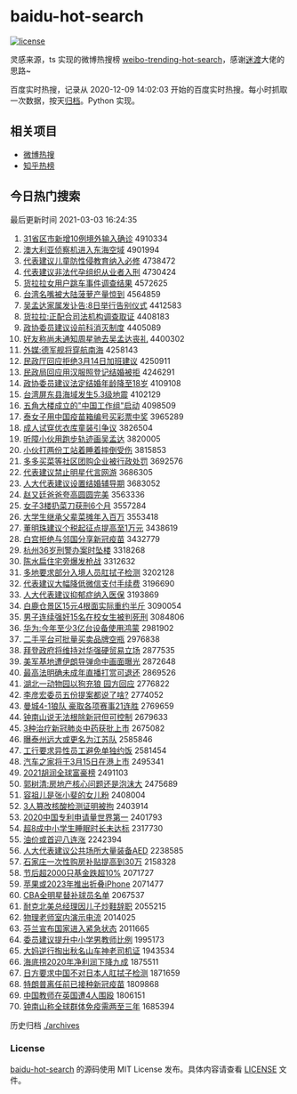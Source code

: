 # baidu-hot-search

[![license](https://img.shields.io/github/license/Arrackisarookie/baidu-hot-search)](https://github.com/Arrackisarookie/baidu-hot-search/blob/master/LICENSE)

灵感来源，ts 实现的微博热搜榜 [weibo-trending-hot-search](https://github.com/justjavac/weibo-trending-hot-search)，感谢[迷渡](https://github.com/justjavac)大佬的思路~

百度实时热搜，记录从 2020-12-09 14:02:03 开始的百度实时热搜。每小时抓取一次数据，按天[归档](./archives)。Python 实现。

## 相关项目
+ [微博热搜](https://github.com/Arrackisarookie/weibo-hot-search)
+ [知乎热榜](https://github.com/Arrackisarookie/zhihu-top-search)

## 今日热门搜索

<!-- Rank Begin -->

最后更新时间 2021-03-03 16:24:35

1. [31省区市新增10例境外输入确诊](http://www.baidu.com/baidu?cl=3&tn=SE_baiduhomet8_jmjb7mjw&rsv_dl=fyb_top&fr=top1000&wd=31%CA%A1%C7%F8%CA%D0%D0%C2%D4%F610%C0%FD%BE%B3%CD%E2%CA%E4%C8%EB%C8%B7%D5%EF) 4910334
1. [澳大利亚侦察机进入东海空域](http://www.baidu.com/baidu?cl=3&tn=SE_baiduhomet8_jmjb7mjw&rsv_dl=fyb_top&fr=top1000&wd=%B0%C4%B4%F3%C0%FB%D1%C7%D5%EC%B2%EC%BB%FA%BD%F8%C8%EB%B6%AB%BA%A3%BF%D5%D3%F2) 4901994
1. [代表建议儿童防性侵教育纳入必修](http://www.baidu.com/baidu?cl=3&tn=SE_baiduhomet8_jmjb7mjw&rsv_dl=fyb_top&fr=top1000&wd=%B4%FA%B1%ED%BD%A8%D2%E9%B6%F9%CD%AF%B7%C0%D0%D4%C7%D6%BD%CC%D3%FD%C4%C9%C8%EB%B1%D8%D0%DE) 4738472
1. [代表建议非法代孕组织从业者入刑](http://www.baidu.com/baidu?cl=3&tn=SE_baiduhomet8_jmjb7mjw&rsv_dl=fyb_top&fr=top1000&wd=%B4%FA%B1%ED%BD%A8%D2%E9%B7%C7%B7%A8%B4%FA%D4%D0%D7%E9%D6%AF%B4%D3%D2%B5%D5%DF%C8%EB%D0%CC) 4730424
1. [货拉拉女用户跳车事件调查结果](http://www.baidu.com/baidu?cl=3&tn=SE_baiduhomet8_jmjb7mjw&rsv_dl=fyb_top&fr=top1000&wd=%BB%F5%C0%AD%C0%AD%C5%AE%D3%C3%BB%A7%CC%F8%B3%B5%CA%C2%BC%FE%B5%F7%B2%E9%BD%E1%B9%FB) 4572625
1. [台湾名嘴被大陆菠萝产量惊到](http://www.baidu.com/baidu?cl=3&tn=SE_baiduhomet8_jmjb7mjw&rsv_dl=fyb_top&fr=top1000&wd=%CC%A8%CD%E5%C3%FB%D7%EC%B1%BB%B4%F3%C2%BD%B2%A4%C2%DC%B2%FA%C1%BF%BE%AA%B5%BD) 4564859
1. [吴孟达家属发讣告:8日举行告别仪式](http://www.baidu.com/baidu?cl=3&tn=SE_baiduhomet8_jmjb7mjw&rsv_dl=fyb_top&fr=top1000&wd=%CE%E2%C3%CF%B4%EF%BC%D2%CA%F4%B7%A2%B8%BC%B8%E6%3A8%C8%D5%BE%D9%D0%D0%B8%E6%B1%F0%D2%C7%CA%BD) 4412583
1. [货拉拉:正配合司法机构调查取证](http://www.baidu.com/baidu?cl=3&tn=SE_baiduhomet8_jmjb7mjw&rsv_dl=fyb_top&fr=top1000&wd=%BB%F5%C0%AD%C0%AD%3A%D5%FD%C5%E4%BA%CF%CB%BE%B7%A8%BB%FA%B9%B9%B5%F7%B2%E9%C8%A1%D6%A4) 4408183
1. [政协委员建议设前科消灭制度](http://www.baidu.com/baidu?cl=3&tn=SE_baiduhomet8_jmjb7mjw&rsv_dl=fyb_top&fr=top1000&wd=%D5%FE%D0%AD%CE%AF%D4%B1%BD%A8%D2%E9%C9%E8%C7%B0%BF%C6%CF%FB%C3%F0%D6%C6%B6%C8) 4405089
1. [好友称尚未通知周星驰去吴孟达丧礼](http://www.baidu.com/baidu?cl=3&tn=SE_baiduhomet8_jmjb7mjw&rsv_dl=fyb_top&fr=top1000&wd=%BA%C3%D3%D1%B3%C6%C9%D0%CE%B4%CD%A8%D6%AA%D6%DC%D0%C7%B3%DB%C8%A5%CE%E2%C3%CF%B4%EF%C9%A5%C0%F1) 4400302
1. [外媒:德军舰将穿航南海](http://www.baidu.com/baidu?cl=3&tn=SE_baiduhomet8_jmjb7mjw&rsv_dl=fyb_top&fr=top1000&wd=%CD%E2%C3%BD%3A%B5%C2%BE%FC%BD%A2%BD%AB%B4%A9%BA%BD%C4%CF%BA%A3) 4258143
1. [民政厅回应拒绝3月14日加班建议](http://www.baidu.com/baidu?cl=3&tn=SE_baiduhomet8_jmjb7mjw&rsv_dl=fyb_top&fr=top1000&wd=%C3%F1%D5%FE%CC%FC%BB%D8%D3%A6%BE%DC%BE%F83%D4%C214%C8%D5%BC%D3%B0%E0%BD%A8%D2%E9) 4250911
1. [民政局回应用汉服照登记结婚被拒](http://www.baidu.com/baidu?cl=3&tn=SE_baiduhomet8_jmjb7mjw&rsv_dl=fyb_top&fr=top1000&wd=%C3%F1%D5%FE%BE%D6%BB%D8%D3%A6%D3%C3%BA%BA%B7%FE%D5%D5%B5%C7%BC%C7%BD%E1%BB%E9%B1%BB%BE%DC) 4246291
1. [政协委员建议法定结婚年龄降至18岁](http://www.baidu.com/baidu?cl=3&tn=SE_baiduhomet8_jmjb7mjw&rsv_dl=fyb_top&fr=top1000&wd=%D5%FE%D0%AD%CE%AF%D4%B1%BD%A8%D2%E9%B7%A8%B6%A8%BD%E1%BB%E9%C4%EA%C1%E4%BD%B5%D6%C118%CB%EA) 4109108
1. [台湾屏东县海域发生5.3级地震](http://www.baidu.com/baidu?cl=3&tn=SE_baiduhomet8_jmjb7mjw&rsv_dl=fyb_top&fr=top1000&wd=%CC%A8%CD%E5%C6%C1%B6%AB%CF%D8%BA%A3%D3%F2%B7%A2%C9%FA5.3%BC%B6%B5%D8%D5%F0) 4102129
1. [五角大楼成立的"中国工作组"启动](http://www.baidu.com/baidu?cl=3&tn=SE_baiduhomet8_jmjb7mjw&rsv_dl=fyb_top&fr=top1000&wd=%CE%E5%BD%C7%B4%F3%C2%A5%B3%C9%C1%A2%B5%C4%22%D6%D0%B9%FA%B9%A4%D7%F7%D7%E9%22%C6%F4%B6%AF) 4098509
1. [泰女子用中国疫苗箱编号买彩票中奖](http://www.baidu.com/baidu?cl=3&tn=SE_baiduhomet8_jmjb7mjw&rsv_dl=fyb_top&fr=top1000&wd=%CC%A9%C5%AE%D7%D3%D3%C3%D6%D0%B9%FA%D2%DF%C3%E7%CF%E4%B1%E0%BA%C5%C2%F2%B2%CA%C6%B1%D6%D0%BD%B1) 3965289
1. [成人试穿优衣库童装引争议](http://www.baidu.com/baidu?cl=3&tn=SE_baiduhomet8_jmjb7mjw&rsv_dl=fyb_top&fr=top1000&wd=%B3%C9%C8%CB%CA%D4%B4%A9%D3%C5%D2%C2%BF%E2%CD%AF%D7%B0%D2%FD%D5%F9%D2%E9) 3826504
1. [听障小伙用跑步轨迹画吴孟达](http://www.baidu.com/baidu?cl=3&tn=SE_baiduhomet8_jmjb7mjw&rsv_dl=fyb_top&fr=top1000&wd=%CC%FD%D5%CF%D0%A1%BB%EF%D3%C3%C5%DC%B2%BD%B9%EC%BC%A3%BB%AD%CE%E2%C3%CF%B4%EF) 3820005
1. [小伙打两份工站着睡着摔倒受伤](http://www.baidu.com/baidu?cl=3&tn=SE_baiduhomet8_jmjb7mjw&rsv_dl=fyb_top&fr=top1000&wd=%D0%A1%BB%EF%B4%F2%C1%BD%B7%DD%B9%A4%D5%BE%D7%C5%CB%AF%D7%C5%CB%A4%B5%B9%CA%DC%C9%CB) 3815853
1. [多多买菜等社区团购企业被行政处罚](http://www.baidu.com/baidu?cl=3&tn=SE_baiduhomet8_jmjb7mjw&rsv_dl=fyb_top&fr=top1000&wd=%B6%E0%B6%E0%C2%F2%B2%CB%B5%C8%C9%E7%C7%F8%CD%C5%B9%BA%C6%F3%D2%B5%B1%BB%D0%D0%D5%FE%B4%A6%B7%A3) 3692576
1. [代表建议禁止明星代言网游](http://www.baidu.com/baidu?cl=3&tn=SE_baiduhomet8_jmjb7mjw&rsv_dl=fyb_top&fr=top1000&wd=%B4%FA%B1%ED%BD%A8%D2%E9%BD%FB%D6%B9%C3%F7%D0%C7%B4%FA%D1%D4%CD%F8%D3%CE) 3686305
1. [人大代表建议设置结婚辅导期](http://www.baidu.com/baidu?cl=3&tn=SE_baiduhomet8_jmjb7mjw&rsv_dl=fyb_top&fr=top1000&wd=%C8%CB%B4%F3%B4%FA%B1%ED%BD%A8%D2%E9%C9%E8%D6%C3%BD%E1%BB%E9%B8%A8%B5%BC%C6%DA) 3683052
1. [赵又廷爸爸夸高圆圆完美](http://www.baidu.com/baidu?cl=3&tn=SE_baiduhomet8_jmjb7mjw&rsv_dl=fyb_top&fr=top1000&wd=%D5%D4%D3%D6%CD%A2%B0%D6%B0%D6%BF%E4%B8%DF%D4%B2%D4%B2%CD%EA%C3%C0) 3563336
1. [女子3楼扔菜刀获刑6个月](http://www.baidu.com/baidu?cl=3&tn=SE_baiduhomet8_jmjb7mjw&rsv_dl=fyb_top&fr=top1000&wd=%C5%AE%D7%D33%C2%A5%C8%D3%B2%CB%B5%B6%BB%F1%D0%CC6%B8%F6%D4%C2) 3557284
1. [大学生继承父辈菜摊年入百万](http://www.baidu.com/baidu?cl=3&tn=SE_baiduhomet8_jmjb7mjw&rsv_dl=fyb_top&fr=top1000&wd=%B4%F3%D1%A7%C9%FA%BC%CC%B3%D0%B8%B8%B1%B2%B2%CB%CC%AF%C4%EA%C8%EB%B0%D9%CD%F2) 3553418
1. [董明珠建议个税起征点提高至1万元](http://www.baidu.com/baidu?cl=3&tn=SE_baiduhomet8_jmjb7mjw&rsv_dl=fyb_top&fr=top1000&wd=%B6%AD%C3%F7%D6%E9%BD%A8%D2%E9%B8%F6%CB%B0%C6%F0%D5%F7%B5%E3%CC%E1%B8%DF%D6%C11%CD%F2%D4%AA) 3438619
1. [白宫拒绝与邻国分享新冠疫苗](http://www.baidu.com/baidu?cl=3&tn=SE_baiduhomet8_jmjb7mjw&rsv_dl=fyb_top&fr=top1000&wd=%B0%D7%B9%AC%BE%DC%BE%F8%D3%EB%C1%DA%B9%FA%B7%D6%CF%ED%D0%C2%B9%DA%D2%DF%C3%E7) 3432779
1. [杭州36岁刑警办案时坠楼](http://www.baidu.com/baidu?cl=3&tn=SE_baiduhomet8_jmjb7mjw&rsv_dl=fyb_top&fr=top1000&wd=%BA%BC%D6%DD36%CB%EA%D0%CC%BE%AF%B0%EC%B0%B8%CA%B1%D7%B9%C2%A5) 3318268
1. [陈水扁住宅旁爆发枪战](http://www.baidu.com/baidu?cl=3&tn=SE_baiduhomet8_jmjb7mjw&rsv_dl=fyb_top&fr=top1000&wd=%B3%C2%CB%AE%B1%E2%D7%A1%D5%AC%C5%D4%B1%AC%B7%A2%C7%B9%D5%BD) 3312632
1. [多地要求部分入境人员肛拭子检测](http://www.baidu.com/baidu?cl=3&tn=SE_baiduhomet8_jmjb7mjw&rsv_dl=fyb_top&fr=top1000&wd=%B6%E0%B5%D8%D2%AA%C7%F3%B2%BF%B7%D6%C8%EB%BE%B3%C8%CB%D4%B1%B8%D8%CA%C3%D7%D3%BC%EC%B2%E2) 3202128
1. [代表建议大幅降低微信支付手续费](http://www.baidu.com/baidu?cl=3&tn=SE_baiduhomet8_jmjb7mjw&rsv_dl=fyb_top&fr=top1000&wd=%B4%FA%B1%ED%BD%A8%D2%E9%B4%F3%B7%F9%BD%B5%B5%CD%CE%A2%D0%C5%D6%A7%B8%B6%CA%D6%D0%F8%B7%D1) 3196690
1. [人大代表建议抑郁症纳入医保](http://www.baidu.com/baidu?cl=3&tn=SE_baiduhomet8_jmjb7mjw&rsv_dl=fyb_top&fr=top1000&wd=%C8%CB%B4%F3%B4%FA%B1%ED%BD%A8%D2%E9%D2%D6%D3%F4%D6%A2%C4%C9%C8%EB%D2%BD%B1%A3) 3193869
1. [白鹿仓景区15元4根面实际重约半斤](http://www.baidu.com/baidu?cl=3&tn=SE_baiduhomet8_jmjb7mjw&rsv_dl=fyb_top&fr=top1000&wd=%B0%D7%C2%B9%B2%D6%BE%B0%C7%F815%D4%AA4%B8%F9%C3%E6%CA%B5%BC%CA%D6%D8%D4%BC%B0%EB%BD%EF) 3090054
1. [男子连续强奸15名在校女生被判死刑](http://www.baidu.com/baidu?cl=3&tn=SE_baiduhomet8_jmjb7mjw&rsv_dl=fyb_top&fr=top1000&wd=%C4%D0%D7%D3%C1%AC%D0%F8%C7%BF%BC%E915%C3%FB%D4%DA%D0%A3%C5%AE%C9%FA%B1%BB%C5%D0%CB%C0%D0%CC) 3084806
1. [华为:今年至少3亿台设备使用鸿蒙](http://www.baidu.com/baidu?cl=3&tn=SE_baiduhomet8_jmjb7mjw&rsv_dl=fyb_top&fr=top1000&wd=%BB%AA%CE%AA%3A%BD%F1%C4%EA%D6%C1%C9%D93%D2%DA%CC%A8%C9%E8%B1%B8%CA%B9%D3%C3%BA%E8%C3%C9) 2981902
1. [二手平台可批量买卖品牌空瓶](http://www.baidu.com/baidu?cl=3&tn=SE_baiduhomet8_jmjb7mjw&rsv_dl=fyb_top&fr=top1000&wd=%B6%FE%CA%D6%C6%BD%CC%A8%BF%C9%C5%FA%C1%BF%C2%F2%C2%F4%C6%B7%C5%C6%BF%D5%C6%BF) 2976838
1. [拜登政府将维持对华强硬贸易立场](http://www.baidu.com/baidu?cl=3&tn=SE_baiduhomet8_jmjb7mjw&rsv_dl=fyb_top&fr=top1000&wd=%B0%DD%B5%C7%D5%FE%B8%AE%BD%AB%CE%AC%B3%D6%B6%D4%BB%AA%C7%BF%D3%B2%C3%B3%D2%D7%C1%A2%B3%A1) 2877535
1. [美军基地遭伊朗导弹命中画面曝光](http://www.baidu.com/baidu?cl=3&tn=SE_baiduhomet8_jmjb7mjw&rsv_dl=fyb_top&fr=top1000&wd=%C3%C0%BE%FC%BB%F9%B5%D8%D4%E2%D2%C1%C0%CA%B5%BC%B5%AF%C3%FC%D6%D0%BB%AD%C3%E6%C6%D8%B9%E2) 2872648
1. [最高法明确未成年直播打赏可退还](http://www.baidu.com/baidu?cl=3&tn=SE_baiduhomet8_jmjb7mjw&rsv_dl=fyb_top&fr=top1000&wd=%D7%EE%B8%DF%B7%A8%C3%F7%C8%B7%CE%B4%B3%C9%C4%EA%D6%B1%B2%A5%B4%F2%C9%CD%BF%C9%CD%CB%BB%B9) 2869526
1. [湖北一动物园以狗充狼 园方回应](http://www.baidu.com/baidu?cl=3&tn=SE_baiduhomet8_jmjb7mjw&rsv_dl=fyb_top&fr=top1000&wd=%BA%FE%B1%B1%D2%BB%B6%AF%CE%EF%D4%B0%D2%D4%B9%B7%B3%E4%C0%C7%20%D4%B0%B7%BD%BB%D8%D3%A6) 2776822
1. [李彦宏委员五份提案都说了啥?](http://www.baidu.com/baidu?cl=3&tn=SE_baiduhomet8_jmjb7mjw&rsv_dl=fyb_top&fr=top1000&wd=%C0%EE%D1%E5%BA%EA%CE%AF%D4%B1%CE%E5%B7%DD%CC%E1%B0%B8%B6%BC%CB%B5%C1%CB%C9%B6%3F) 2774052
1. [曼城4-1狼队 豪取各项赛事21连胜](http://www.baidu.com/baidu?cl=3&tn=SE_baiduhomet8_jmjb7mjw&rsv_dl=fyb_top&fr=top1000&wd=%C2%FC%B3%C74-1%C0%C7%B6%D3%20%BA%C0%C8%A1%B8%F7%CF%EE%C8%FC%CA%C221%C1%AC%CA%A4) 2769659
1. [钟南山说无法根除新冠但可控制](http://www.baidu.com/baidu?cl=3&tn=SE_baiduhomet8_jmjb7mjw&rsv_dl=fyb_top&fr=top1000&wd=%D6%D3%C4%CF%C9%BD%CB%B5%CE%DE%B7%A8%B8%F9%B3%FD%D0%C2%B9%DA%B5%AB%BF%C9%BF%D8%D6%C6) 2679633
1. [3种治疗新冠肺炎中药获批上市](http://www.baidu.com/baidu?cl=3&tn=SE_baiduhomet8_jmjb7mjw&rsv_dl=fyb_top&fr=top1000&wd=3%D6%D6%D6%CE%C1%C6%D0%C2%B9%DA%B7%CE%D1%D7%D6%D0%D2%A9%BB%F1%C5%FA%C9%CF%CA%D0) 2675082
1. [曝泰州远大或更名为江苏队](http://www.baidu.com/baidu?cl=3&tn=SE_baiduhomet8_jmjb7mjw&rsv_dl=fyb_top&fr=top1000&wd=%C6%D8%CC%A9%D6%DD%D4%B6%B4%F3%BB%F2%B8%FC%C3%FB%CE%AA%BD%AD%CB%D5%B6%D3) 2585846
1. [工行要求异性员工避免单独约饭](http://www.baidu.com/baidu?cl=3&tn=SE_baiduhomet8_jmjb7mjw&rsv_dl=fyb_top&fr=top1000&wd=%B9%A4%D0%D0%D2%AA%C7%F3%D2%EC%D0%D4%D4%B1%B9%A4%B1%DC%C3%E2%B5%A5%B6%C0%D4%BC%B7%B9) 2581454
1. [汽车之家将于3月15日在港上市](http://www.baidu.com/baidu?cl=3&tn=SE_baiduhomet8_jmjb7mjw&rsv_dl=fyb_top&fr=top1000&wd=%C6%FB%B3%B5%D6%AE%BC%D2%BD%AB%D3%DA3%D4%C215%C8%D5%D4%DA%B8%DB%C9%CF%CA%D0) 2495341
1. [2021胡润全球富豪榜](http://www.baidu.com/baidu?cl=3&tn=SE_baiduhomet8_jmjb7mjw&rsv_dl=fyb_top&fr=top1000&wd=2021%BA%FA%C8%F3%C8%AB%C7%F2%B8%BB%BA%C0%B0%F1) 2491103
1. [郭树清:房地产核心问题还是泡沫大](http://www.baidu.com/baidu?cl=3&tn=SE_baiduhomet8_jmjb7mjw&rsv_dl=fyb_top&fr=top1000&wd=%B9%F9%CA%F7%C7%E5%3A%B7%BF%B5%D8%B2%FA%BA%CB%D0%C4%CE%CA%CC%E2%BB%B9%CA%C7%C5%DD%C4%AD%B4%F3) 2475689
1. [容祖儿是张小斐的女儿粉](http://www.baidu.com/baidu?cl=3&tn=SE_baiduhomet8_jmjb7mjw&rsv_dl=fyb_top&fr=top1000&wd=%C8%DD%D7%E6%B6%F9%CA%C7%D5%C5%D0%A1%EC%B3%B5%C4%C5%AE%B6%F9%B7%DB) 2408004
1. [3人篡改核酸检测证明被拘](http://www.baidu.com/baidu?cl=3&tn=SE_baiduhomet8_jmjb7mjw&rsv_dl=fyb_top&fr=top1000&wd=3%C8%CB%B4%DB%B8%C4%BA%CB%CB%E1%BC%EC%B2%E2%D6%A4%C3%F7%B1%BB%BE%D0) 2403914
1. [2020中国专利申请量世界第一](http://www.baidu.com/baidu?cl=3&tn=SE_baiduhomet8_jmjb7mjw&rsv_dl=fyb_top&fr=top1000&wd=2020%D6%D0%B9%FA%D7%A8%C0%FB%C9%EA%C7%EB%C1%BF%CA%C0%BD%E7%B5%DA%D2%BB) 2401793
1. [超8成中小学生睡眠时长未达标](http://www.baidu.com/baidu?cl=3&tn=SE_baiduhomet8_jmjb7mjw&rsv_dl=fyb_top&fr=top1000&wd=%B3%AC8%B3%C9%D6%D0%D0%A1%D1%A7%C9%FA%CB%AF%C3%DF%CA%B1%B3%A4%CE%B4%B4%EF%B1%EA) 2317730
1. [油价或首迎八连涨](http://www.baidu.com/baidu?cl=3&tn=SE_baiduhomet8_jmjb7mjw&rsv_dl=fyb_top&fr=top1000&wd=%D3%CD%BC%DB%BB%F2%CA%D7%D3%AD%B0%CB%C1%AC%D5%C7) 2242394
1. [人大代表建议公共场所大量装备AED](http://www.baidu.com/baidu?cl=3&tn=SE_baiduhomet8_jmjb7mjw&rsv_dl=fyb_top&fr=top1000&wd=%C8%CB%B4%F3%B4%FA%B1%ED%BD%A8%D2%E9%B9%AB%B9%B2%B3%A1%CB%F9%B4%F3%C1%BF%D7%B0%B1%B8AED) 2238585
1. [石家庄一次性购房补贴提高到30万](http://www.baidu.com/baidu?cl=3&tn=SE_baiduhomet8_jmjb7mjw&rsv_dl=fyb_top&fr=top1000&wd=%CA%AF%BC%D2%D7%AF%D2%BB%B4%CE%D0%D4%B9%BA%B7%BF%B2%B9%CC%F9%CC%E1%B8%DF%B5%BD30%CD%F2) 2158328
1. [节后超2000只基金跌超10%](http://www.baidu.com/baidu?cl=3&tn=SE_baiduhomet8_jmjb7mjw&rsv_dl=fyb_top&fr=top1000&wd=%BD%DA%BA%F3%B3%AC2000%D6%BB%BB%F9%BD%F0%B5%F8%B3%AC10%25) 2071727
1. [苹果或2023年推出折叠iPhone](http://www.baidu.com/baidu?cl=3&tn=SE_baiduhomet8_jmjb7mjw&rsv_dl=fyb_top&fr=top1000&wd=%C6%BB%B9%FB%BB%F22023%C4%EA%CD%C6%B3%F6%D5%DB%B5%FEiPhone) 2071477
1. [CBA全明星替补球员名单](http://www.baidu.com/baidu?cl=3&tn=SE_baiduhomet8_jmjb7mjw&rsv_dl=fyb_top&fr=top1000&wd=CBA%C8%AB%C3%F7%D0%C7%CC%E6%B2%B9%C7%F2%D4%B1%C3%FB%B5%A5) 2067537
1. [耐克北美总经理因儿子炒鞋辞职](http://www.baidu.com/baidu?cl=3&tn=SE_baiduhomet8_jmjb7mjw&rsv_dl=fyb_top&fr=top1000&wd=%C4%CD%BF%CB%B1%B1%C3%C0%D7%DC%BE%AD%C0%ED%D2%F2%B6%F9%D7%D3%B3%B4%D0%AC%B4%C7%D6%B0) 2055215
1. [物理老师室内演示电流](http://www.baidu.com/baidu?cl=3&tn=SE_baiduhomet8_jmjb7mjw&rsv_dl=fyb_top&fr=top1000&wd=%CE%EF%C0%ED%C0%CF%CA%A6%CA%D2%C4%DA%D1%DD%CA%BE%B5%E7%C1%F7) 2014025
1. [芬兰宣布国家进入紧急状态](http://www.baidu.com/baidu?cl=3&tn=SE_baiduhomet8_jmjb7mjw&rsv_dl=fyb_top&fr=top1000&wd=%B7%D2%C0%BC%D0%FB%B2%BC%B9%FA%BC%D2%BD%F8%C8%EB%BD%F4%BC%B1%D7%B4%CC%AC) 2011665
1. [委员建议提升中小学男教师比例](http://www.baidu.com/baidu?cl=3&tn=SE_baiduhomet8_jmjb7mjw&rsv_dl=fyb_top&fr=top1000&wd=%CE%AF%D4%B1%BD%A8%D2%E9%CC%E1%C9%FD%D6%D0%D0%A1%D1%A7%C4%D0%BD%CC%CA%A6%B1%C8%C0%FD) 1995173
1. [大妈逆行掏出秋名山车神老司机证](http://www.baidu.com/baidu?cl=3&tn=SE_baiduhomet8_jmjb7mjw&rsv_dl=fyb_top&fr=top1000&wd=%B4%F3%C2%E8%C4%E6%D0%D0%CC%CD%B3%F6%C7%EF%C3%FB%C9%BD%B3%B5%C9%F1%C0%CF%CB%BE%BB%FA%D6%A4) 1943534
1. [海底捞2020年净利润下降九成](http://www.baidu.com/baidu?cl=3&tn=SE_baiduhomet8_jmjb7mjw&rsv_dl=fyb_top&fr=top1000&wd=%BA%A3%B5%D7%C0%CC2020%C4%EA%BE%BB%C0%FB%C8%F3%CF%C2%BD%B5%BE%C5%B3%C9) 1875511
1. [日方要求中国不对日本人肛拭子检测](http://www.baidu.com/baidu?cl=3&tn=SE_baiduhomet8_jmjb7mjw&rsv_dl=fyb_top&fr=top1000&wd=%C8%D5%B7%BD%D2%AA%C7%F3%D6%D0%B9%FA%B2%BB%B6%D4%C8%D5%B1%BE%C8%CB%B8%D8%CA%C3%D7%D3%BC%EC%B2%E2) 1871659
1. [特朗普离任前已接种新冠疫苗](http://www.baidu.com/baidu?cl=3&tn=SE_baiduhomet8_jmjb7mjw&rsv_dl=fyb_top&fr=top1000&wd=%CC%D8%C0%CA%C6%D5%C0%EB%C8%CE%C7%B0%D2%D1%BD%D3%D6%D6%D0%C2%B9%DA%D2%DF%C3%E7) 1809868
1. [中国教师在英国遭4人围殴](http://www.baidu.com/baidu?cl=3&tn=SE_baiduhomet8_jmjb7mjw&rsv_dl=fyb_top&fr=top1000&wd=%D6%D0%B9%FA%BD%CC%CA%A6%D4%DA%D3%A2%B9%FA%D4%E24%C8%CB%CE%A7%C5%B9) 1806151
1. [钟南山称全球群体免疫需两至三年](http://www.baidu.com/baidu?cl=3&tn=SE_baiduhomet8_jmjb7mjw&rsv_dl=fyb_top&fr=top1000&wd=%D6%D3%C4%CF%C9%BD%B3%C6%C8%AB%C7%F2%C8%BA%CC%E5%C3%E2%D2%DF%D0%E8%C1%BD%D6%C1%C8%FD%C4%EA) 1685394
<!-- Rank End -->

历史归档 [./archives](./archives)

### License

[baidu-hot-search](https://github.com/Arrackisarookie/baidu-hot-search) 的源码使用 MIT License 发布。具体内容请查看 [LICENSE](./LICENSE) 文件。
